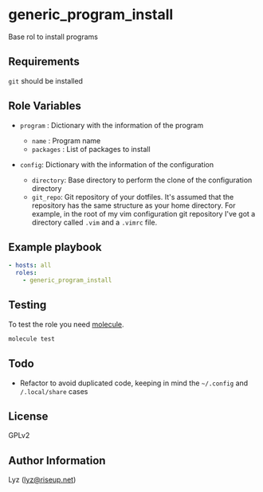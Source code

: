 # generic_program_install

Base rol to install programs

## Requirements

`git` should be installed

## Role Variables
* `program`    : Dictionary with the information of the program
  * `name`     : Program name
  * `packages` : List of packages to install

* `config`: Dictionary with the information of the configuration
  * `directory`: Base directory to perform the clone of the configuration
    directory
  * `git_repo`: Git repository of your dotfiles. It's assumed that the
    repository has the same structure as your home directory. For example, in
    the root of my vim configuration git repository I've got a directory called
    `.vim` and a `.vimrc` file.


## Example playbook

```yaml
- hosts: all
  roles:
    - generic_program_install
```

## Testing

To test the role you need [molecule](http://molecule.readthedocs.io/en/latest/).

```bash
molecule test
```

## Todo

* Refactor to avoid duplicated code, keeping in mind the `~/.config` and
  `/.local/share` cases

## License

GPLv2

## Author Information
Lyz (lyz@riseup.net)
